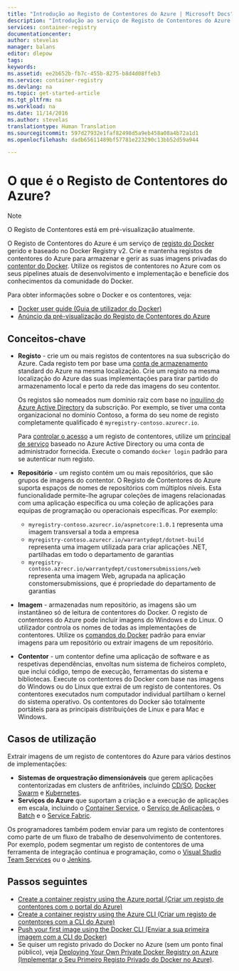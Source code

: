 ```yaml
---
title: "Introdução ao Registo de Contentores do Azure | Microsoft Docs"
description: "Introdução ao serviço de Registo de Contentores do Azure, que proporciona registos do Docker baseado na cloud, geridos e privados."
services: container-registry
documentationcenter: 
author: stevelas
manager: balans
editor: dlepow
tags: 
keywords: 
ms.assetid: ee2b652b-fb7c-455b-8275-b8d4d08ffeb3
ms.service: container-registry
ms.devlang: na
ms.topic: get-started-article
ms.tgt_pltfrm: na
ms.workload: na
ms.date: 11/14/2016
ms.author: stevelas
translationtype: Human Translation
ms.sourcegitcommit: 597d27932e1faf82498d5a9eb458a08a4b72a1d1
ms.openlocfilehash: dadb65611489bf57781e223290c13bb52d59a944

---
```

# <a name="what-is-azure-container-registry"></a>O que é o Registo de Contentores do Azure?
> [!NOTE]
> O Registo de Contentores está em pré-visualização atualmente.


O Registo de Contentores do Azure é um serviço de [registo do Docker](https://docs.docker.com/registry/) gerido e baseado no Docker Registry v2. Crie e mantenha registos de contentores do Azure para armazenar e gerir as suas imagens privadas do [contentor do Docker](https://www.docker.com/what-docker). Utilize os registos de contentores no Azure com os seus pipelines atuais de desenvolvimento e implementação e beneficie dos conhecimentos da comunidade do Docker.

Para obter informações sobre o Docker e os contentores, veja:

* [Docker user guide (Guia de utilizador do Docker)](https://docs.docker.com/engine/userguide/)
* [Anúncio da pré-visualização do Registo de Contentores do Azure](https://azure.microsoft.com/blog/azure-container-registry-preview/) 

## <a name="key-concepts"></a>Conceitos-chave
* **Registo** - crie um ou mais registos de contentores na sua subscrição do Azure. Cada registo tem por base uma [conta de armazenamento](../storage/storage-introduction.md) standard do Azure na mesma localização. Crie um registo na mesma localização do Azure das suas implementações para tirar partido do armazenamento local e perto da rede das imagens do seu contentor. 

  Os registos são nomeados num domínio raiz com base no [inquilino do Azure Active Directory](../active-directory/active-directory-howto-tenant.md) da subscrição. Por exemplo, se tiver uma conta organizacional no domínio Contoso, a forma do seu nome de registo completamente qualificado é `myregistry-contoso.azurecr.io`. 
  
  Para [controlar o acesso](container-registry-authentication.md) a um registo de contentores, utilize um [principal de serviço](../active-directory/active-directory-application-objects.md) baseado no Azure Active Directory ou uma conta de administrador fornecida. Execute o comando `docker login` padrão para se autenticar num registo. 

* **Repositório** - um registo contém um ou mais repositórios, que são grupos de imagens do contentor. O Registo de Contentores do Azure suporta espaços de nomes de repositórios com múltiplos níveis. Esta funcionalidade permite-lhe agrupar coleções de imagens relacionadas com uma aplicação específica ou uma coleção de aplicações para equipas de programação ou operacionais específicas. Por exemplo:
  
  * `myregistry-contoso.azurecr.io/aspnetcore:1.0.1` representa uma imagem transversal a toda a empresa
  * `myregistry-contoso.azurecr.io/warrantydept/dotnet-build` representa uma imagem utilizada para criar aplicações .NET, partilhadas em todo o departamento de garantias
  * `myregistry-contoso.azrecr.io/warrantydept/customersubmissions/web` representa uma imagem Web, agrupada na aplicação constomersubmissions, que é propriedade do departamento de garantias

* **Imagem** - armazenadas num repositório, as imagens são um instantâneo só de leitura de contentores do Docker. O registo de contentores do Azure pode incluir imagens do Windows e do Linux. O utilizador controla os nomes de todas as implementações de contentores. Utilize os [comandos do Docker](https://docs.docker.com/engine/reference/commandline/) padrão para enviar imagens para um repositório ou extrair imagens de um repositório. 

* **Contentor** - um contentor define uma aplicação de software e as respetivas dependências, envoltas num sistema de ficheiros completo, que inclui código, tempo de execução, ferramentas do sistema e bibliotecas. Execute os contentores do Docker com base nas imagens do Windows ou do Linux que extrai de um registo de contentores. Os contentores executados num computador individual partilham o kernel do sistema operativo. Os contentores do Docker são totalmente portáteis para as principais distribuições de Linux e para Mac e Windows.

## <a name="use-cases"></a>Casos de utilização
Extrair imagens de um registo de contentores do Azure para vários destinos de implementações:

* **Sistemas de orquestração dimensionáveis** que gerem aplicações contentorizadas em clusters de anfitriões, incluindo [CD/SO](https://docs.mesosphere.com/), [Docker Swarm](https://docs.docker.com/swarm/) e [Kubernetes](http://kubernetes.io/docs/).
* **Serviços do Azure** que suportam a criação e a execução de aplicações em escala, incluindo o [Container Service](../container-service/index.md), o [Serviço de Aplicações](/app-service/index.md), o [Batch](../batch/index.md) e o [Service Fabric](../service-fabric/index.md). 

Os programadores também podem enviar para um registo de contentores como parte de um fluxo de trabalho de desenvolvimento de contentores. Por exemplo, podem segmentar um registo de contentores de uma ferramenta de integração contínua e programação, como o [Visual Studio Team Services](https://www.visualstudio.com/docs/overview) ou o [Jenkins](https://jenkins.io/).





## <a name="next-steps"></a>Passos seguintes
* [Create a container registry using the Azure portal (Criar um registo de contentores com o portal do Azure)](container-registry-get-started-portal.md)
* [Create a container registry using the Azure CLI (Criar um registo de contentores com a CLI do Azure)](container-registry-get-started-azure-cli.md)
* [Push your first image using the Docker CLI (Enviar a sua primeira imagem com a CLI do Docker)](container-registry-get-started-docker-cli.md)
* Se quiser um registo privado do Docker no Azure (sem um ponto final público), veja [Deploying Your Own Private Docker Registry on Azure (Implementar o Seu Primeiro Registo Privado do Docker no Azure)](../virtual-machines/virtual-machines-linux-docker-registry-in-blob-storage.md).



<!--HONumber=Nov16_HO3-->


